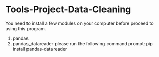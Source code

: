 # Tools-Project-Data-Cleaning

You need to install a few modules on your computer before proceed to using this program. 
1. pandas
2. pandas_datareader
   please run the following command prompt: pip install pandas-datareader

